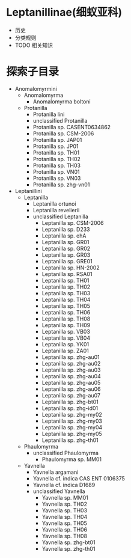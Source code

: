 # Leptanillinae(细蚁亚科)

* 历史
* 分类规则
* TODO 相关知识

# 探索子目录

* Anomalomyrmini 
    + Anomalomyrma   
        * Anomalomyrma boltoni 
    + Protanilla   
        * Protanilla lini   
        * unclassified Protanilla   
        * Protanilla sp. CASENT0634862   
        * Protanilla sp. CSM-2006   
        * Protanilla sp. JAP01   
        * Protanilla sp. JP01   
        * Protanilla sp. TH01   
        * Protanilla sp. TH02   
        * Protanilla sp. TH03   
        * Protanilla sp. VN01   
        * Protanilla sp. VN03   
        * Protanilla sp. zhg-vn01 
* Leptanillini 
    + Leptanilla 
        * Leptanilla ortunoi   
        * Leptanilla revelierii   
        * unclassified Leptanilla 
            + Leptanilla sp. CSM-2006   
            + Leptanilla sp. D233   
            + Leptanilla sp. ehA   
            + Leptanilla sp. GR01   
            + Leptanilla sp. GR02   
            + Leptanilla sp. GR03   
            + Leptanilla sp. GRE01   
            + Leptanilla sp. HN-2002   
            + Leptanilla sp. RSA01   
            + Leptanilla sp. TH01   
            + Leptanilla sp. TH02   
            + Leptanilla sp. TH03   
            + Leptanilla sp. TH04   
            + Leptanilla sp. TH05   
            + Leptanilla sp. TH06   
            + Leptanilla sp. TH08   
            + Leptanilla sp. TH09   
            + Leptanilla sp. VB03   
            + Leptanilla sp. VB04   
            + Leptanilla sp. YK01   
            + Leptanilla sp. ZA01   
            + Leptanilla sp. zhg-au01   
            + Leptanilla sp. zhg-au02   
            + Leptanilla sp. zhg-au03   
            + Leptanilla sp. zhg-au04   
            + Leptanilla sp. zhg-au05   
            + Leptanilla sp. zhg-au06   
            + Leptanilla sp. zhg-au07   
            + Leptanilla sp. zhg-bt01   
            + Leptanilla sp. zhg-id01   
            + Leptanilla sp. zhg-my02   
            + Leptanilla sp. zhg-my03   
            + Leptanilla sp. zhg-my04   
            + Leptanilla sp. zhg-my05   
            + Leptanilla sp. zhg-th01   
    + Phaulomyrma  
        * unclassified Phaulomyrma 
            + Phaulomyrma sp. MM01 
    + Yavnella   
        * Yavnella argamani   
        * Yavnella cf. indica CAS ENT 0106375   
        * Yavnella cf. indica D1689   
        * unclassified Yavnella 
            + Yavnella sp. MM01   
            + Yavnella sp. TH02   
            + Yavnella sp. TH03   
            + Yavnella sp. TH04   
            + Yavnella sp. TH05   
            + Yavnella sp. TH06   
            + Yavnella sp. TH08   
            + Yavnella sp. zhg-bt01   
            + Yavnella sp. zhg-th01  

